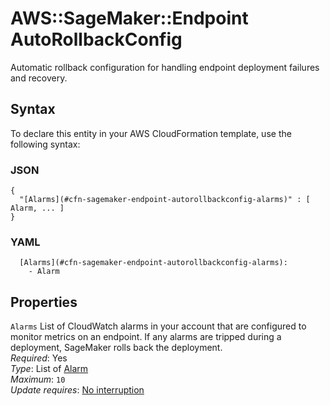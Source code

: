 # AWS::SageMaker::Endpoint AutoRollbackConfig<a name="aws-properties-sagemaker-endpoint-autorollbackconfig"></a>

Automatic rollback configuration for handling endpoint deployment failures and recovery\.

## Syntax<a name="aws-properties-sagemaker-endpoint-autorollbackconfig-syntax"></a>

To declare this entity in your AWS CloudFormation template, use the following syntax:

### JSON<a name="aws-properties-sagemaker-endpoint-autorollbackconfig-syntax.json"></a>

```
{
  "[Alarms](#cfn-sagemaker-endpoint-autorollbackconfig-alarms)" : [ Alarm, ... ]
}
```

### YAML<a name="aws-properties-sagemaker-endpoint-autorollbackconfig-syntax.yaml"></a>

```
  [Alarms](#cfn-sagemaker-endpoint-autorollbackconfig-alarms):
    - Alarm
```

## Properties<a name="aws-properties-sagemaker-endpoint-autorollbackconfig-properties"></a>

`Alarms` <a name="cfn-sagemaker-endpoint-autorollbackconfig-alarms"></a>
List of CloudWatch alarms in your account that are configured to monitor metrics on an endpoint\. If any alarms are tripped during a deployment, SageMaker rolls back the deployment\.  
_Required_: Yes  
_Type_: List of [Alarm](aws-properties-sagemaker-endpoint-alarm.md)  
_Maximum_: `10`  
_Update requires_: [No interruption](https://docs.aws.amazon.com/AWSCloudFormation/latest/UserGuide/using-cfn-updating-stacks-update-behaviors.html#update-no-interrupt)
